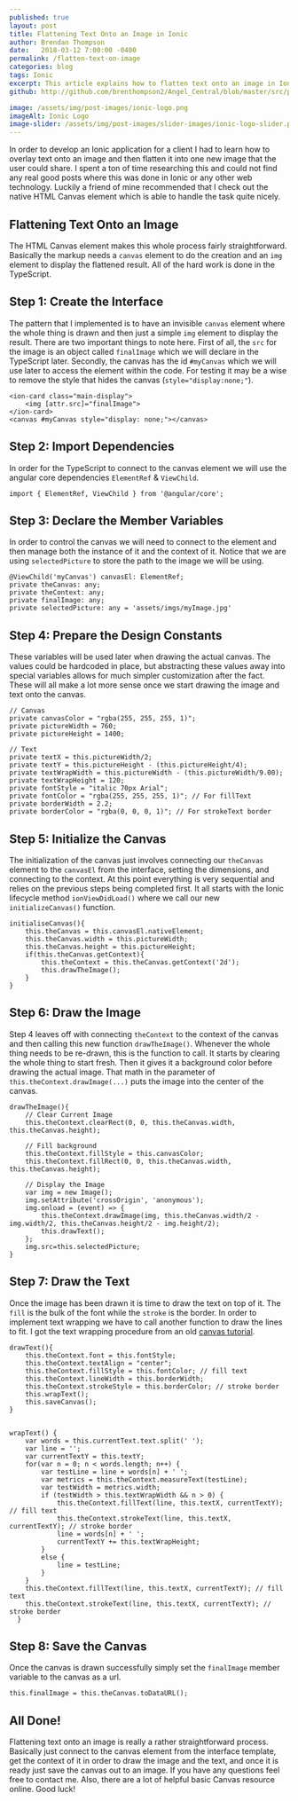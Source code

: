 ```yaml
---
published: true
layout: post
title: Flattening Text Onto an Image in Ionic
author: Brendan Thompson
date:   2018-03-12 7:00:00 -0400
permalink: /flatten-text-on-image
categories: blog
tags: Ionic
excerpt: This article explains how to flatten text onto an image in Ionic using a basic HTML Canvas element.
github: http://github.com/brenthompson2/Angel_Central/blob/master/src/pages/text-select/text-select.ts

image: /assets/img/post-images/ionic-logo.png
imageAlt: Ionic Logo
image-slider: /assets/img/post-images/slider-images/ionic-logo-slider.png
---
```


In order to develop an Ionic application for a client I had to learn how to overlay text onto an image and then flatten it into one new image that the user could share. I spent a ton of time researching this and could not find any real good posts where this was done in Ionic or any other web technology. Luckily a friend of mine recommended that I check out the native HTML Canvas element which is able to handle the task quite nicely.


## **Flattening Text Onto an Image**

The HTML Canvas element makes this whole process fairly straightforward. Basically the markup needs a `canvas` element to do the creation and an `img` element to display the flattened result. All of the hard work is done in the TypeScript.

## Step 1: Create the Interface

The pattern that I implemented is to have an invisible `canvas` element where the whole thing is drawn and then just a simple `img` element to display the result. There are two important things to note here. First of all, the `src` for the image is an object called `finalImage` which we will declare in the TypeScript later. Secondly, the canvas has the id `#myCanvas` which we will use later to access the element within the code. For testing it may be a wise to remove the style that hides the canvas (`style="display:none;"`).

	<ion-card class="main-display">
    	<img [attr.src]="finalImage">
	</ion-card>
	<canvas #myCanvas style="display: none;"></canvas>


## Step 2: Import Dependencies

In order for the TypeScript to connect to the canvas element we will use the angular core dependencies `ElementRef` & `ViewChild`.

	import { ElementRef, ViewChild } from '@angular/core';

## Step 3: Declare the Member Variables

In order to control the canvas we will need to connect to the element and then manage both the instance of it and the context of it. Notice that we are using `selectedPicture` to store the path to the image we will be using.

	@ViewChild('myCanvas') canvasEl: ElementRef;
    private theCanvas: any;
    private theContext: any;
    private finalImage: any;
    private selectedPicture: any = 'assets/imgs/myImage.jpg'

## Step 4: Prepare the Design Constants

These variables will be used later when drawing the actual canvas. The values could be hardcoded in place, but abstracting these values away into special variables allows for much simpler customization after the fact. These will all make a lot more sense once we start drawing the image and text onto the canvas.


    // Canvas
    private canvasColor = "rgba(255, 255, 255, 1)";
    private pictureWidth = 760;
    private pictureHeight = 1400;

    // Text
    private textX = this.pictureWidth/2;
    private textY = this.pictureHeight - (this.pictureHeight/4);
    private textWrapWidth = this.pictureWidth - (this.pictureWidth/9.00);
    private textWrapHeight = 120;
    private fontStyle = "italic 70px Arial";
    private fontColor = "rgba(255, 255, 255, 1)"; // For fillText
    private borderWidth = 2.2;
    private borderColor = "rgba(0, 0, 0, 1)"; // For strokeText border



## Step 5: Initialize the Canvas

The initialization of the canvas just involves connecting our `theCanvas` element to the `canvasEl` from the interface, setting the dimensions, and connecting to the context. At this point everything is very sequential and relies on the previous steps being completed first. It all starts with the Ionic lifecycle method `ionViewDidLoad()` where we call our new `initializeCanvas()` function.

    initialiseCanvas(){
        this.theCanvas = this.canvasEl.nativeElement;
        this.theCanvas.width = this.pictureWidth;
        this.theCanvas.height = this.pictureHeight;
        if(this.theCanvas.getContext){
            this.theContext = this.theCanvas.getContext('2d');
            this.drawTheImage();
        }
    }

## Step 6: Draw the Image

Step 4 leaves off with connecting `theContext` to the context of the canvas and then calling this new function `drawTheImage()`. Whenever the whole thing needs to be re-drawn, this is the function to call. It starts by clearing the whole thing to start fresh. Then it gives it a background color before drawing the actual image. That math in the parameter of `this.theContext.drawImage(...)` puts the image into the center of the canvas.

    drawTheImage(){
        // Clear Current Image
        this.theContext.clearRect(0, 0, this.theCanvas.width, this.theCanvas.height);

        // Fill background
        this.theContext.fillStyle = this.canvasColor;
        this.theContext.fillRect(0, 0, this.theCanvas.width, this.theCanvas.height);

        // Display the Image
        var img = new Image();
        img.setAttribute('crossOrigin', 'anonymous');
        img.onload = (event) => {
            this.theContext.drawImage(img, this.theCanvas.width/2 - img.width/2, this.theCanvas.height/2 - img.height/2);
            this.drawText();
        };
        img.src=this.selectedPicture;
    }

## Step 7: Draw the Text

Once the image has been drawn it is time to draw the text on top of it. The `fill` is the bulk of the font while the `stroke` is the border. In order to implement text wrapping we have to call another function to draw the lines to fit. I got the text wrapping procedure from an old [canvas tutorial](https://www.html5canvastutorials.com/tutorials/html5-canvas-wrap-text-tutorial/).

    drawText(){
        this.theContext.font = this.fontStyle;
        this.theContext.textAlign = "center";
        this.theContext.fillStyle = this.fontColor; // fill text
        this.theContext.lineWidth = this.borderWidth;
        this.theContext.strokeStyle = this.borderColor; // stroke border
        this.wrapText();
        this.saveCanvas();
    }


	wrapText() {
        var words = this.currentText.text.split(' ');
        var line = '';
        var currentTextY = this.textY;
        for(var n = 0; n < words.length; n++) {
            var testLine = line + words[n] + ' ';
            var metrics = this.theContext.measureText(testLine);
            var testWidth = metrics.width;
            if (testWidth > this.textWrapWidth && n > 0) {
                this.theContext.fillText(line, this.textX, currentTextY); // fill text
                this.theContext.strokeText(line, this.textX, currentTextY); // stroke border
                line = words[n] + ' ';
                currentTextY += this.textWrapHeight;
            }
            else {
                line = testLine;
            }
        }
        this.theContext.fillText(line, this.textX, currentTextY); // fill text
        this.theContext.strokeText(line, this.textX, currentTextY); // stroke border
      }

## Step 8: Save the Canvas

Once the canvas is drawn successfully simply set the `finalImage` member variable to the canvas as a url.

	this.finalImage = this.theCanvas.toDataURL();


## All Done!

Flattening text onto an image is really a rather straightforward process. Basically just connect to the canvas element from the interface template, get the context of it in order to draw the image and the text, and once it is ready just save the canvas out to an image. If you have any questions feel free to contact me. Also, there are a lot of helpful basic Canvas resource online. Good luck!